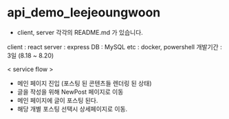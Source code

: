 # api_demo_leejeoungwoon

- client, server 각각의 README.md 가 있습니다.

client : react
server : express
DB : MySQL
etc : docker, powershell
개발기간 : 3일 (8.18 ~ 8.20)

< service flow >

- 메인 페이지 진입 (포스팅 된 콘텐츠들 렌더링 된 상태)
- 글을 작성을 위해 NewPost 페이지로 이동
- 메인 페이지에 글이 포스팅 된다.
- 해당 개별 포스팅 선택시 상세페이지로 이동.
